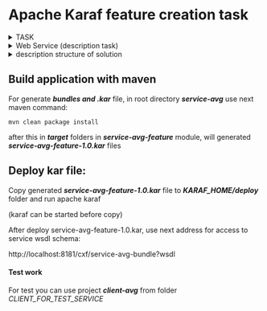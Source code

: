 # Apache Karaf feature creation task

<details>
  <summary>TASK</summary>
<pre>


Implementation SOAP service feature using Blueprint.

Project should consist of:

- $service-name project

- $service-name-bundle module

- $service-name-feature module

Feature module should contain all necessary dependencies for service bundle.

Use 

```xml
<plugin>
    <groupId>org.apache.felix</groupId>
    <artifactId>maven-bundle-plugin</artifactId>
    <version>${maven.bundle.plugin.version}</version>
	...
</plugin> 
```

to configure bundle's manifest and create bundle JAR.

Use 
```xml
<plugin>
	<groupId>org.codehaus.mojo</groupId>
	<artifactId>build-helper-maven-plugin</artifactId>
	<version>${maven.build.helper.plugin}</version>
    ...
</plugin>
```

to create feature JAR and attach feature.xml resource.

Configure creation of KAR file using maven plugin.

Use functionality implemented during Web Services training (SOAP).

Apache Karaf Shell Console basics can be found on

https://karaf.apache.org/manual/latest/#_shell_console_basics


CXF blueprint documentation: 

http://cxf.apache.org/docs/jax-ws-configuration.html

http://kevinboone.net/suntimes_ws.html


</pre>
</details>


<details>
  <summary>Web Service (description task)</summary>
<pre>

### Web Service
Implement Web Service for getting average of double array. 
The service accepts array of double numbers and returns its average. For calculating average it’s needed to:
	1.	Create a client for the service
		http://www.webservicex.net/Statistics.asmx?WSDL  
	2.	Call the client's method GetStatistics
	3.	Parse GetStatistics response and take value from field "Average"
In case of value of field “Sums” of GetStatistics response is less than 0 ¬¬¬¬– SOAP response must have Fault section.
WSDL must have meaningful parameters’ names (not like arg0).

### Client (OPTIONAL)
Implement a client application for the Web Service above.
Demonstrate work of the Web Service in it.

</pre>
</details>


<details>
  <summary>description structure of solution</summary>
<pre>
  
```
  - service-avg (multimodule project)  
  - service-avg-api-bundle (API for SOAP service)
  - service-avg-bundle (project contain implementation of SOAP service)
  - service-avg-feature (project contain feature. After build application contain .kar file )

  CLIENT_FOR_TEST_SERVICE          
    - client-avg (project client for test service. console application in executable jar file)
```
</pre>
</details>

## Build application with maven
For generate ***bundles and .kar*** file, in root directory ***service-avg*** use next maven command: 
```
mvn clean package install
```

after this in ***target*** folders in ***service-avg-feature*** module, will generated ***service-avg-feature-1.0.kar*** files

## Deploy kar file:
Copy generated ***service-avg-feature-1.0.kar*** file to ***KARAF_HOME/deploy*** folder and run apache karaf

(karaf can be started before copy)

After deploy service-avg-feature-1.0.kar, use next address for access to service wsdl schema:

http://localhost:8181/cxf/service-avg-bundle?wsdl


#### Test work
For test you can use project ***client-avg*** from folder *CLIENT_FOR_TEST_SERVICE*
